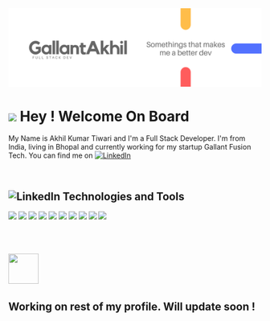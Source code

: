 <img src="Gallant Akhil (2).png">
<h1><img src="https://emojis.slackmojis.com/emojis/images/1471045852/843/highfive.gif?1471045852"> Hey ! Welcome On Board</h1>

My Name is Akhil Kumar Tiwari and I'm a Full Stack Developer. I'm from India, living in Bhopal and currently working for my startup Gallant Fusion Tech. You can find me on <a href="https://www.linkedin.com/in/akhil-tiwari-628010139/" target="_blank"><img alt="LinkedIn" src="https://emojis.slackmojis.com/emojis/images/1470343326/711/linkedin.png?1470343326" width="15" height="15" /></a> 

<br>
<h2> <img alt="LinkedIn" src="https://emojis.slackmojis.com/emojis/images/1507582538/3014/technologist.jpg?1507582538" width="30" height="30" /> Technologies and Tools </h2>

<p><img src="https://img.shields.io/badge/OS-Linux-informational?style=flat&logo=linux&logoColor=white&color=2bbc8a"/> <img src="https://img.shields.io/badge/Code-Python-informational?style=flat&logo=python&logoColor=white&color=2bbc8a"/> <img src="https://img.shields.io/badge/Code-JavaScript-informational?style=flat&logo=javascript&logoColor=white&color=2bbc8a"/> <img src="https://img.shields.io/badge/code-flutter-informational?style=flat&logo=flutter&logoColor=white&color=2bbc8a"/> <img src="https://img.shields.io/badge/code-React-informational?style=flat&logo=react&logoColor=white&color=2bbc8a"/> <img src="https://img.shields.io/badge/tool-MySQL-informational?style=flat&logo=mysql&logoColor=white&color=2bbc8a"/> <img src="https://img.shields.io/badge/tool-MongoDB-informational?style=flat&logo=mongodb&logoColor=white&color=2bbc8a"/> <img src="https://img.shields.io/badge/tool-GraphQL-informational?style=flat&logo=graphql&logoColor=white&color=2bbc8a"/> <img src="https://img.shields.io/badge/shell-Bash-informational?style=flat&logo=gnu-bash&logoColor=white&color=2bbc8a"/> <img src="https://img.shields.io/badge/tool-Node-informational?style=flat&logo=node.js&logoColor=white&color=2bbc8a"/></p>

<br><br><br>
<img src="https://emojis.slackmojis.com/emojis/images/1471045839/793/computerrage.gif?1471045839" width="60" height="60">
<h2>Working on rest of my profile. Will update soon ! </h2>
